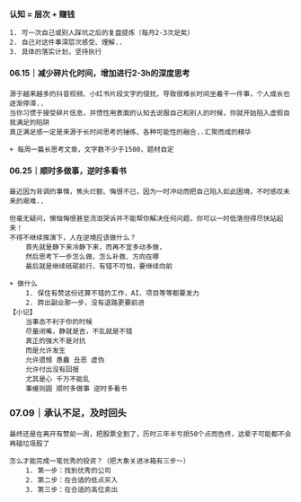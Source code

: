 
**认知 = 层次 + 赚钱**

	1. 可一次自己或别人踩坑之后的复盘提炼（每月2-3次足矣）
	2. 自己对这件事深层次感受、理解..
	3. 具体的落实计划，坚持执行

#### 06.15｜减少碎片化时间，增加进行2-3h的深度思考

	源于越来越多的抖音视频、小红书片段文字的侵扰，导致很难长时间坐着干一件事，个人成长也逐渐停滞..
	当你习惯于接受碎片信息，并惯性用表面的认知去说服自己和别人的时候，你就开始陷入虚假自我满足的陷阱
	真正满足感一定是来源于长时间思考的锤炼、各种可能性的融合..汇聚而成的精华
	
	+ 每周一篇长思考文章，文字数不少于1500，题材自定


#### 06.25｜顺时多做事，逆时多看书

	最近因为背调的事情，焦头烂额、悔恨不已，因为一时冲动而把自己陷入如此困境，不时感叹未来的艰难..
	
	但毫无疑问，懊恼悔恨甚至流泪哭诉并不能帮你解决任何问题，你可以一时低落但得尽快站起来！
	不得不继续推演下，人在逆境应该做什么？
		首先就是静下来冷静下来，而再不宜多动多做，
		然后思考下一步怎么做，怎么补救、方向在哪
		最后就是继续砥砺前行，有错不可怕，要继续向前
		
	+ 做什么
		1. 保住有赞这份还算不错的工作，AI、项目等等都要发力
		2. 跨出副业那一步，没有退路更要前进
	【小记】
		当事态不利于你的时候
		尽量闭嘴，静就是吉，不乱就是不错
		真正的强大不是对抗
		而是允许发生
		允许遗憾 愚蠢 丑恶 虚伪
		允许付出没有回报
		尤其是心 千万不能乱
		事缓则圆 顺时多做事 逆时多看书


### 07.09｜承认不足，及时回头

	最终还是在离开有赞前一周，把股票全割了，历时三年半亏损50个点而告终，这辈子可能都不会再碰垃圾股了
	
	怎么才能完成一笔优秀的投资？（把大象关进冰箱有三步～）
		1. 第一步：找到优秀的公司
		2. 第二步：在合适的低点买入
		3. 第三步：在合适的高位卖出
